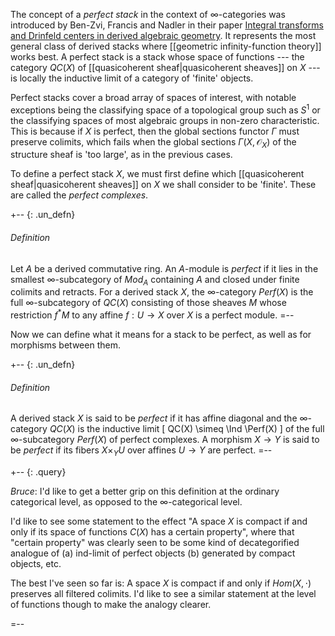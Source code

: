 The concept of a _perfect stack_ in the context of $\infty$-categories was introduced by Ben-Zvi, Francis and Nadler in their paper [Integral transforms and Drinfeld centers in derived algebraic geometry](http://arxiv.org/abs/0805.0157). It represents the most general class of derived stacks where [[geometric infinity-function theory]] works best. A perfect stack is a stack whose space of functions --- the category $QC(X)$ of [[quasicoherent sheaf|quasicoherent sheaves]] on $X$ --- is locally the inductive limit of a category of 'finite' objects. 

Perfect stacks cover a broad array of spaces of interest, with notable exceptions being the classifying space of a topological group such as $S^1$ or the classifying spaces of most algebraic groups in non-zero characteristic. This is because if $X$ is perfect, then the global sections functor $\Gamma$ must preserve colimits, which fails when the global sections $\Gamma(X, \mathcal{O}_X)$ of the structure sheaf is 'too large', as in the previous cases.

To define a perfect stack $X$, we must first define which [[quasicoherent sheaf|quasicoherent sheaves]] on $X$ we shall consider to be 'finite'. These are called the _perfect complexes_.

+-- {: .un_defn}
###### Definition
Let $A$ be a derived commutative ring. An $A$-module is _perfect_ if it lies in the smallest $\infty$-subcategory of $Mod_A$ containing $A$ and closed under finite colimits and retracts. For a derived stack $X$, the $\infty$-category $Perf(X)$ is the full $\infty$-subcategory of $QC(X)$ consisting of those sheaves $M$ whose restriction $f^*M$ to any affine $f: U \rightarrow X$ over $X$ is a perfect module.
=--

Now we can define what it means for a stack to be perfect, as well as for morphisms between them.

+-- {: .un_defn}
###### Definition
A derived stack $X$ is said to be _perfect_ if it has affine diagonal and the $\infty$-category $QC(X)$ is the inductive limit
 \[
 QC(X) \simeq \Ind \Perf(X)
\]
of the full $\infty$-subcategory $Perf(X)$ of perfect complexes. A morphism $X \rightarrow Y$ is said to be _perfect_ if its fibers $X \times_Y U$ over affines $U \rightarrow Y$ are perfect.
=--

+-- {: .query}

_Bruce_: I'd like to get a better grip on this definition at the ordinary categorical level, as opposed to the $\infty$-categorical level. 

I'd like to see some statement to the effect "A space $X$ is compact if and only if its space of functions $C(X)$ has a certain property", where that "certain property" was clearly seen to be some kind of decategorified analogue of (a) ind-limit of perfect objects (b) generated by compact objects, etc.

The best I've seen so far is: A space $X$ is compact if and only if $Hom(X, \cdot)$ preserves all filtered colimits. I'd like to see a similar statement at the level of functions though to make the analogy clearer. 

=--

